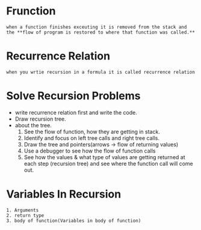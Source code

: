 # Frunction
```text
when a function finishes exceuting it is removed from the stack and 
the **flow of program is restored to where that function was called.**
```

# Recurrence Relation
```text
when you wrtie recursion in a formula it is called recurrence relation
```

# Solve Recursion Problems
- write recurrence relation first and write the code.
- Draw recursion tree.
- about the tree.
    1. See the flow of function, how they are getting in stack.
    2. Identify and focus on left tree calls and right tree calls.
    3. Draw the tree and pointers(arrows -> flow of returning values)
    4. Use a debugger to see how the flow of function calls
    5. See how the values & what type of values are getting returned at each step (recursion tree) and see where the function call will come out.

# Variables In Recursion

```text
1. Arguments
2. return type
3. body of function(Variables in body of function)
```